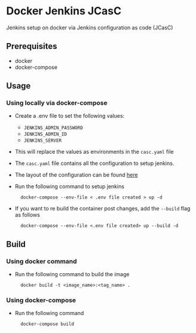 # Docker Jenkins JCasC

Jenkins setup on docker via Jenkins configuration as code (JCasC)

## Prerequisites

- docker
- docker-compose

## Usage

### Using locally via docker-compose
- Create a .env file to set the following values:
  - `JENKINS_ADMIN_PASSWORD`
  - `JENKINS_ADMIN_ID`
  - `JENKINS_SERVER`
- This will replace the values as environments in the `casc.yaml` file
- The `casc.yaml` file contains all the configuration to setup jenkins.
- The layout of the configuration can be found [here](https://github.com/jenkinsci/configuration-as-code-plugin)

- Run the following command to setup jenkins
  ```shell
    docker-compose --env-file < .env file created > up -d
  ```

- If you want to re build the container post changes, add the `--build` flag as follows

  ```shell
    docker-compose --env-file <.env file created> up --build -d
  ```

## Build

### Using docker command
- Run the following command to build the image
  ```shell
    docker build -t <image_name>:<tag_name> .
  ```

### Using docker-compose

- Run the following command
  ```shell
    docker-compose build 
  ```